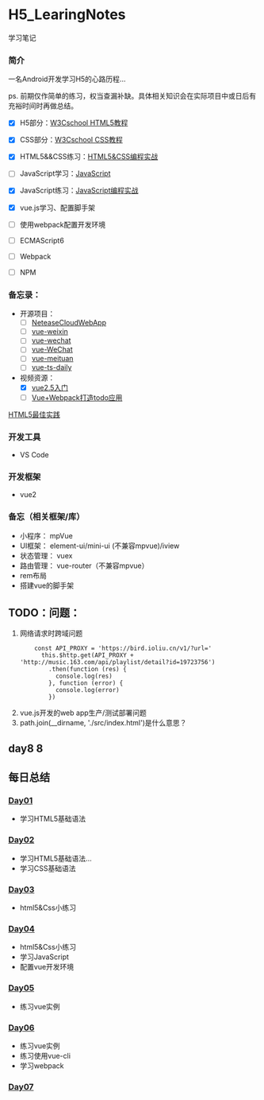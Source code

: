 # H5_LearingNotes
学习笔记

### 简介
一名Android开发学习H5的心路历程...

ps. 前期仅作简单的练习，权当查漏补缺。具体相关知识会在实际项目中或日后有充裕时间时再做总结。

- [x] H5部分：[W3Cschool HTML5教程](https://www.w3cschool.cn/html5/pso92f21.html)
- [x] CSS部分：[W3Cschool CSS教程](https://www.w3cschool.cn/css/)
- [x] HTML5&&CSS练习：[HTML5&CSS编程实战](https://www.w3cschool.cn/codecamp/list?pename=html5_and_css_camp)
- [ ] JavaScript学习：[JavaScript](https://developer.mozilla.org/zh-CN/docs/Web/JavaScript)
- [x] JavaScript练习：[JavaScript编程实战](https://www.w3cschool.cn/codecamp/list?pename=basic_javascript_camp)
- [x] vue.js学习、配置脚手架
- [ ] 使用webpack配置开发环境
- [ ] ECMAScript6
- [ ] Webpack
- [ ] NPM


### 备忘录：
- 开源项目：
    - [ ] [NeteaseCloudWebApp](https://github.com/javaSwing/NeteaseCloudWebApp)
    - [ ] [vue-weixin](https://github.com/bailichen/vue-weixin)
    - [ ] [vue-wechat](https://github.com/useryangtao/vue-wechat)
    - [ ] [vue-WeChat](https://github.com/zhaohaodang/vue-WeChat)
    - [ ] [vue-meituan](https://github.com/bxm0927/vue-meituan)
    - [ ] [vue-ts-daily](https://github.com/xiaomuzhu/vue-ts-daily)
- 视频资源：
    - [x] [vue2.5入门](https://www.imooc.com/learn/980)
    - [ ] [Vue+Webpack打造todo应用](https://www.imooc.com/learn/935)

[HTML5最佳实践](https://www.w3cschool.cn/tanzt0/af72kozt.html)

### 开发工具
- VS Code

### 开发框架
- vue2

### 备忘（相关框架/库）
- 小程序： mpVue
- UI框架： element-ui/mini-ui (不兼容mpvue)/iview
- 状态管理： vuex
- 路由管理： vue-router（不兼容mpvue）
- rem布局
- 搭建vue的脚手架

## TODO：问题：

1. 网络请求时跨域问题
    ```
        const API_PROXY = 'https://bird.ioliu.cn/v1/?url='
          this.$http.get(API_PROXY + 'http://music.163.com/api/playlist/detail?id=19723756')
            .then(function (res) {
              console.log(res)
            }, function (error) {
              console.log(error)
            })
    ```
2. vue.js开发的web app生产/测试部署问题
3. path.join(__dirname, './src/index.html')是什么意思？

day8 8
----
## 每日总结 

### [Day01](/Day01/README.md)
- 学习HTML5基础语法

### [Day02](/Day02/README.md)
- 学习HTML5基础语法...
- 学习CSS基础语法

### [Day03](/Day03/README.md)
- html5&Css小练习

### [Day04](/Day04/README.md)
- html5&Css小练习
- 学习JavaScript
- 配置vue开发环境

### [Day05](/Day05/README.md)
- 练习vue实例

### [Day06](/Day06/README.md)
- 练习vue实例
- 练习使用vue-cli
- 学习webpack

### [Day07](/Day07/README.md)
